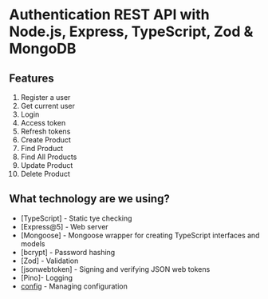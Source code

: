 # Authentication REST API with Node.js, Express, TypeScript, Zod & MongoDB

## Features
1. Register a user
2. Get current user
3. Login
4. Access token
5. Refresh tokens
6. Create Product
7. Find Product
8. Find All Products
9. Update Product
10. Delete Product


## What technology are we using?
- [TypeScript] - Static tye checking 
- [Express@5] - Web server
- [Mongoose] - Mongoose wrapper for creating TypeScript interfaces and models
- [bcrypt] - Password hashing
- [Zod] - Validation
- [jsonwebtoken] - Signing and verifying JSON web tokens
- [Pino]- Logging
- [config](https://github.com/lorenwest/node-config) - Managing configuration